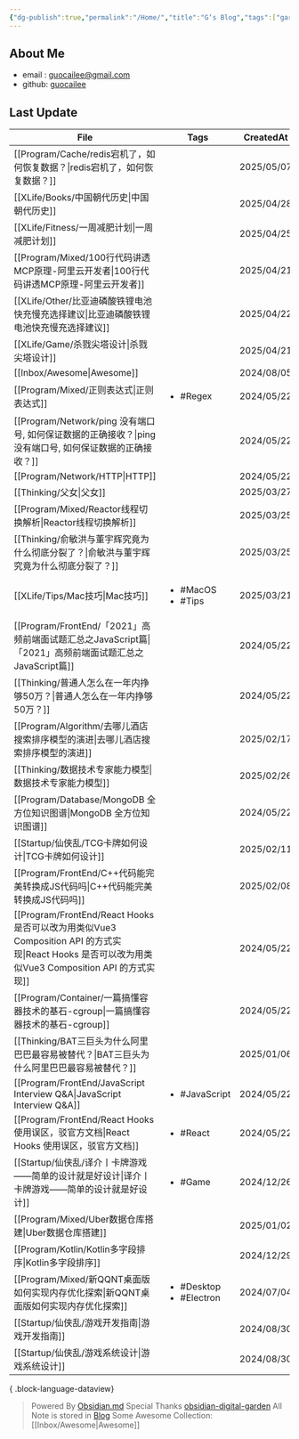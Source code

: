 ```yaml
---
{"dg-publish":true,"permalink":"/Home/","title":"G‘s Blog","tags":["gardenEntry"],"noteIcon":""}
---
```


## About Me
* email : [guocailee@gmail.com](mailto:guocailee@gmail.com)
* github: [guocailee](https://github.com/guocailee)

## Last Update

| File                                                                                                                     | Tags                                         | CreatedAt  |
| ------------------------------------------------------------------------------------------------------------------------ | -------------------------------------------- | ---------- |
| [[Program/Cache/redis宕机了，如何恢复数据？\|redis宕机了，如何恢复数据？]]                                                                  | <ul></ul>                                    | 2025/05/07 |
| [[XLife/Books/中国朝代历史\|中国朝代历史]]                                                                                        | <ul></ul>                                    | 2025/04/28 |
| [[XLife/Fitness/一周减肥计划\|一周减肥计划]]                                                                                      | <ul></ul>                                    | 2025/04/25 |
| [[Program/Mixed/100行代码讲透MCP原理-阿里云开发者\|100行代码讲透MCP原理-阿里云开发者]]                                                          | <ul></ul>                                    | 2025/04/21 |
| [[XLife/Other/比亚迪磷酸铁锂电池快充慢充选择建议\|比亚迪磷酸铁锂电池快充慢充选择建议]]                                                                  | <ul></ul>                                    | 2025/04/22 |
| [[XLife/Game/杀戮尖塔设计\|杀戮尖塔设计]]                                                                                         | <ul></ul>                                    | 2025/04/21 |
| [[Inbox/Awesome\|Awesome]]                                                                                            | <ul></ul>                                    | 2024/08/05 |
| [[Program/Mixed/正则表达式\|正则表达式]]                                                                                        | <ul><li>#Regex</li></ul>                     | 2024/05/22 |
| [[Program/Network/ping 没有端口号, 如何保证数据的正确接收？\|ping 没有端口号, 如何保证数据的正确接收？]]                                                | <ul></ul>                                    | 2024/05/22 |
| [[Program/Network/HTTP\|HTTP]]                                                                                        | <ul></ul>                                    | 2024/05/22 |
| [[Thinking/父女\|父女]]                                                                                                   | <ul></ul>                                    | 2025/03/27 |
| [[Program/Mixed/Reactor线程切换解析\|Reactor线程切换解析]]                                                                        | <ul></ul>                                    | 2025/03/25 |
| [[Thinking/俞敏洪与董宇辉究竟为什么彻底分裂了？\|俞敏洪与董宇辉究竟为什么彻底分裂了？]]                                                                   | <ul></ul>                                    | 2025/03/25 |
| [[XLife/Tips/Mac技巧\|Mac技巧]]                                                                                           | <ul><li>#MacOS</li><li>#Tips</li></ul>       | 2025/03/21 |
| [[Program/FrontEnd/「2021」高频前端面试题汇总之JavaScript篇\|「2021」高频前端面试题汇总之JavaScript篇]]                                         | <ul></ul>                                    | 2024/05/22 |
| [[Thinking/普通人怎么在一年内挣够50万？\|普通人怎么在一年内挣够50万？]]                                                                         | <ul></ul>                                    | 2024/05/22 |
| [[Program/Algorithm/去哪儿酒店搜索排序模型的演进\|去哪儿酒店搜索排序模型的演进]]                                                                  | <ul></ul>                                    | 2025/02/17 |
| [[Thinking/数据技术专家能力模型\|数据技术专家能力模型]]                                                                                   | <ul></ul>                                    | 2025/02/26 |
| [[Program/Database/MongoDB 全方位知识图谱\|MongoDB 全方位知识图谱]]                                                                 | <ul></ul>                                    | 2024/05/22 |
| [[Startup/仙侠乱/TCG卡牌如何设计\|TCG卡牌如何设计]]                                                                                  | <ul></ul>                                    | 2025/02/11 |
| [[Program/FrontEnd/C++代码能完美转换成JS代码吗\|C++代码能完美转换成JS代码吗]]                                                               | <ul></ul>                                    | 2025/02/08 |
| [[Program/FrontEnd/React Hooks 是否可以改为用类似Vue3 Composition API 的方式实现\|React Hooks 是否可以改为用类似Vue3 Composition API 的方式实现]] | <ul></ul>                                    | 2024/05/22 |
| [[Program/Container/一篇搞懂容器技术的基石-cgroup\|一篇搞懂容器技术的基石-cgroup]]                                                          | <ul></ul>                                    | 2024/05/22 |
| [[Thinking/BAT三巨头为什么阿里巴巴最容易被替代？\|BAT三巨头为什么阿里巴巴最容易被替代？]]                                                               | <ul></ul>                                    | 2025/01/06 |
| [[Program/FrontEnd/JavaScript Interview Q&A\|JavaScript Interview Q&A]]                                               | <ul><li>#JavaScript</li></ul>                | 2024/05/22 |
| [[Program/FrontEnd/React Hooks 使用误区，驳官方文档\|React Hooks 使用误区，驳官方文档]]                                                   | <ul><li>#React</li></ul>                     | 2024/05/22 |
| [[Startup/仙侠乱/译介丨卡牌游戏——简单的设计就是好设计\|译介丨卡牌游戏——简单的设计就是好设计]]                                                              | <ul><li>#Game</li></ul>                      | 2024/12/26 |
| [[Program/Mixed/Uber数据仓库搭建\|Uber数据仓库搭建]]                                                                              | <ul></ul>                                    | 2025/01/02 |
| [[Program/Kotlin/Kotlin多字段排序\|Kotlin多字段排序]]                                                                           | <ul></ul>                                    | 2024/12/29 |
| [[Program/Mixed/新QQNT桌面版如何实现内存优化探索\|新QQNT桌面版如何实现内存优化探索]]                                                              | <ul><li>#Desktop</li><li>#Electron</li></ul> | 2024/07/04 |
| [[Startup/仙侠乱/游戏开发指南\|游戏开发指南]]                                                                                        | <ul></ul>                                    | 2024/08/30 |
| [[Startup/仙侠乱/游戏系统设计\|游戏系统设计]]                                                                                        | <ul></ul>                                    | 2024/08/30 |

{ .block-language-dataview}


> Powered By [Obsidian.md](https://obsidian.md/) 
> Special Thanks [obsidian-digital-garden](https://github.com/oleeskild/obsidian-digital-garden)
 >All Note is stored in [Blog](https://github.com/guocailee/blog)
> Some Awesome Collection: [[Inbox/Awesome\|Awesome]]